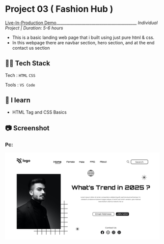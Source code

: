 # Project 03 ( Fashion Hub )
[Live-In-Production Demo](https://fancy-crepe-632dc6.netlify.app/)_________________________________________ _Individual Project | Duration: 5-6 hours_ <br>
- This is a basic landing web page that i built using just pure html & css. <br>
 - In this webpage there are navbar section, hero section, and at the end contact us section

## 👨‍💻 Tech Stack
Tech : `HTML` `CSS` <br>

Tools : `VS Code`

## 📝 I learn
- HTML Tag and CSS Basics

## 📷 Screenshot

### Pc:

<img src="./output.png" alt="Output">

